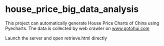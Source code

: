 # house_price_big_data_analysis
This project can automatically generate House Price Charts of China using Pyecharts. The data is collected by web crawler on www.gotohui.com


Launch the server and open retrieve.html directly

